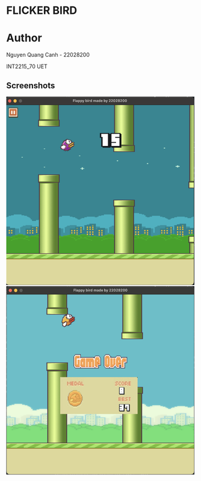 
# FLICKER BIRD


# Author
Nguyen Quang Canh - 22028200

INT2215_70 
UET
## Screenshots
<img src="https://github.com/croyce97/BTL_LTNC/blob/main/image/Demo1.png" alt="Ảnh mô tả" width="500" height="500">

<img src="https://github.com/croyce97/BTL_LTNC/blob/main/image/Demo2.png" alt="Ảnh mô tả" width="500" height="500">




